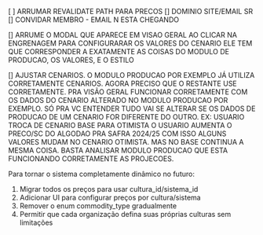 [ ] ARRUMAR REVALIDATE PATH PARA PRECOS 
[] DOMINIO SITE/EMAIL SR
[] CONVIDAR MEMBRO - EMAIL N ESTA CHEGANDO


[] ARRUME O MODAL QUE APARECE EM VISAO GERAL AO CLICAR NA ENGRENAGEM PARA CONFIGURARAR OS VALORES DO CENARIO ELE TEM QUE CORRESPONDER A EXATAMENTE AS COISAS DO MODULO DE PRODUCAO, OS VALORES, E O ESTILO

[] AJUSTAR CENARIOS. O MODULO PRODUCAO POR EXEMPLO JÁ UTILIZA CORRETAMENTE CENARIOS. AGORA PRECISO QUE O RESTANTE USE CORRETAMENTE. PRA VISÃO GERAL FUNCIONAR CORRETAMENTE COM OS DADOS DO CENARIO ALTERADO NO MODULO PRODUCAO POR EXEMPLO. SÓ PRA VC ENTENDER TUDO VAI SE ALTERAR SE OS DADOS DE PRODUCAO DE UM CENARIO FOR DIFERENTE DO OUTRO. EX: USUARIO TROCA DE CENARIO BASE PARA OTIMISTA O USUARIO AUMENTA O PRECO/SC DO ALGODAO PRA SAFRA 2024/25 COM ISSO ALGUNS VALORES MUDAM NO CENARIO OTIMISTA. MAS NO BASE CONTINUA A MESMA COISA. BASTA ANALISAR MODULO PRODUCAO QUE ESTA FUNCIONANDO CORRETAMENTE AS PROJECOES. 







  Para tornar o sistema completamente dinâmico no futuro:
  1. Migrar todos os preços para usar cultura_id/sistema_id
  2. Adicionar UI para configurar preços por cultura/sistema
  3. Remover o enum commodity_type gradualmente
  4. Permitir que cada organização defina suas próprias culturas sem limitações